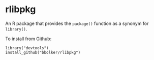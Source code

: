 rlibpkg
=======

An R package that provides the `package()` function as a synonym for `library()`.

To install from Github:

```
library("devtools")
install_github("bbolker/rlibpkg")
```

